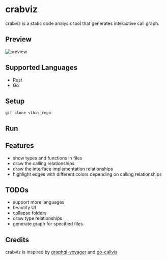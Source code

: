 # crabviz

crabviz is a static code analysis tool that generates interactive call graph.

## Preview

![preview](https://user-images.githubusercontent.com/20551552/206857636-4f7ad70f-2f65-4f0a-ac77-8f6cca7515e5.gif)

## Supported Languages

* Rust
* Go

## Setup

`git clone <this_repo`

## Run



## Features

* show types and functions in files
* draw the calling relationships
* draw the interface implementation relationships
* highlight edges with different colors depending on calling relationships

## TODOs

* support more languages
* beautify UI
* collapse folders
* draw type relationships
* generate graph for specified files

## Credits

crabviz is inspired by [graphql-voyager](https://github.com/APIs-guru/graphql-voyager) and [
go-callvis](https://github.com/ofabry/go-callvis)
